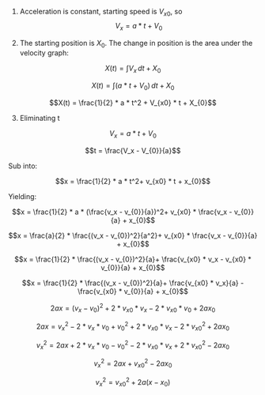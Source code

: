 1. Acceleration is constant, starting speed is $V_{x0}$, so
$$V_x = a*t + V_{0}$$

2. The starting position is $X_0$. The change in position is the area under the velocity graph: 

$$X(t) = \int V_x \, dt + X_{0}$$

$$X(t) = \int (a*t + V_{0}) \, dt + X_{0}$$

$$X(t) = \frac{1}{2} * a * t^2 + V_{x0} * t + X_{0}$$

3. Eliminating t

$$V_x = a*t + V_{0}$$

$$t = \frac{V_x - V_{0}}{a}$$

Sub into:

$$x = \frac{1}{2} * a * t^2+ v_{x0} * t + x_{0}$$

Yielding:

$$x = \frac{1}{2} * a * (\frac{v_x - v_{0}}{a})^2+ v_{x0} * \frac{v_x - v_{0}}{a} + x_{0}$$

$$x = \frac{a}{2} * \frac{(v_x - v_{0})^2}{a^2}+ v_{x0} * \frac{v_x - v_{0}}{a} + x_{0}$$

$$x = \frac{1}{2} * \frac{(v_x - v_{0})^2}{a}+ \frac{v_{x0} * v_x - v_{x0} * v_{0}}{a} + x_{0}$$

$$x = \frac{1}{2} * \frac{(v_x - v_{0})^2}{a}+ \frac{v_{x0} * v_x}{a} - \frac{v_{x0} * v_{0}}{a} + x_{0}$$

$$2ax = (v_x - v_{0})^2 + 2 * v_{x0} * v_x - 2 * v_{x0} * v_{0} + 2ax_{0}$$

$$2ax = v_x^2 - 2*v_x * v_{0} + v_{0}^2 + 2 * v_{x0} * v_x - 2 * v_{x0}^2 + 2ax_{0}$$

$$v_x^2 = 2ax + 2*v_x * v_{0} - v_{0}^2 - 2 * v_{x0} * v_x + 2 * v_{x0}^2 - 2ax_{0}$$

$$v_x^2 = 2ax  + v_{x0}^2 - 2ax_{0}$$

$$v_x^2 = v_{x0}^2 + 2a(x - x_{0})$$